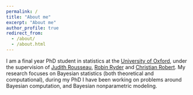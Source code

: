 ```yaml
---
permalink: /
title: "About me"
excerpt: "About me"
author_profile: true
redirect_from: 
  - /about/
  - /about.html
---
```


I am a final year PhD student in statistics at the [University of Oxford](https://www.ox.ac.uk/), under the supervision of [Judith Rousseau](https://www.stats.ox.ac.uk/~rousseau/), [Robin Ryder](https://sites.google.com/site/robryd/) and [Christian Robert](https://www.ceremade.dauphine.fr/~xian/). My research focuses on Bayesian statistics (both theoretical and computational), during my PhD I have been working on problems around Bayesian computation, and Bayesian nonparametric modeling.



